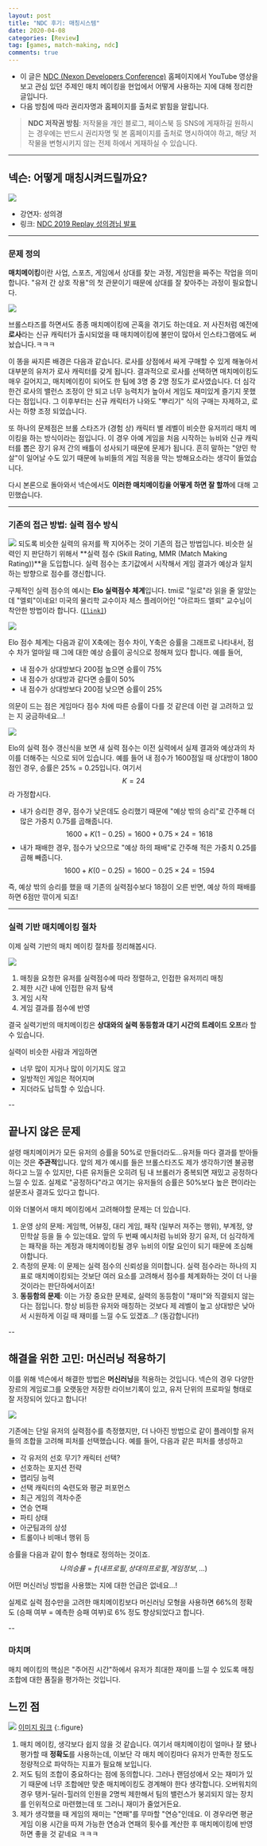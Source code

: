 ```yaml
---
layout: post
title: "NDC 후기: 매칭시스템"
date: 2020-04-08
categories: [Review]
tag: [games, match-making, ndc]
comments: true
---
```

* 이 글은 [NDC (Nexon Developers Conference)](http://ndcreplay.nexon.com/index.html#) 홈페이지에서 YouTube 영상을 보고 관심 있던 주제인 매치 메이킹을 현업에서 어떻게 사용하는 지에 대해 정리한 글입니다. 
* 다음 방침에 따라 권리자명과 홈페이지를 출처로 밝힘을 알립니다.
> **NDC 저작권 방침**: 저작물을 개인 블로그, 페이스북 등 SNS에 게재하길 원하시는 경우에는 반드시 권리자명 및 본 홈페이지를 출처로 명시하여야 하고, 해당 저작물을 변형시키지 않는 전제 하에서 게재하실 수 있습니다.

---
## 넥슨: 어떻게 매칭시켜드릴까요?


![](../../images/matchmaking-1.png)

* 강연자: 성의경
* 링크: [NDC 2019 Replay 성의경님 발표](http://ndcreplay.nexon.com/NDC2019/sessions/NDC2019_0046.html#c=NDC2019&k%5B%5D=%EB%A7%A4%EC%B9%AD)

---
### 문제 정의

**매치메이킹**이란 사업, 스포츠, 게임에서 상대를 찾는 과정, 게임판을 짜주는 작업을 의미합니다. 
"유저 간 상호 작용"의 첫 관문이기 때문에 상대를 잘 찾아주는 과정이 필요합니다.

![](../../images/matchmaking-troll.png)

브롤스타즈를 하면서도 종종 매치메이킹에 곤혹을 겪기도 하는데요. 저 사진처럼 예전에 **로사**라는 신규 캐릭터가 출시되었을 때 매치메이킹에 불만이 많아서 인스타그램에도 써놨습니다.ㅋㅋㅋ

이 ~~똥~~을 싸지른 배경은 다음과 같습니다. 
로사를 상점에서 싸게 구매할 수 있게 해놓아서 대부분의 유저가 로사 캐릭터를 갖게 됩니다. 결과적으로 로사를 선택하면 매치메이킹도 매우 길어지고, 매치메이킹이 되어도 한 팀에 3명 중 2명 정도가 로사였습니다. 더 심각한건 로사의 밸런스 조정이 안 되고 너무 능력치가 높아서 게임도 재미있게 즐기지 못했다는 점입니다. 그 이후부터는 신규 캐릭터가 나와도 "뿌리기" 식의 구매는 자제하고, 로사는 하향 조정 되었습니다.

또 하나의 문제점은 브롤 스타즈가 (경험 상) 캐릭터 별 레벨이 비슷한 유저끼리 매치 메이킹을 하는 방식이라는 점입니다. 이 경우 아예 게임을 처음 시작하는 뉴비와 신규 캐릭터를 뽑은 장기 유저 간의 배틀이 성사되기 때문에 문제가 됩니다. 흔히 말하는 "양민 학살"이 일어날 수도 있기 때문에 뉴비들의 게임 적응을 막는 방해요소라는 생각이 들었습니다.

다시 본론으로 돌아와서 넥슨에서도 **이러한 매치메이킹을 어떻게 하면 잘 할까**에 대해 고민했습니다.

---
### 기존의 접근 방법: 실력 점수 방식

![](../../images/matchmaking-mmr.png)
되도록 비슷한 실력의 유저를 짝 지어주는 것이 기존의 접근 방법입니다. 비슷한 실력인 지 판단하기 위해서 **실력 점수 (Skill Rating, MMR (Match Making Rating))**을 도입합니다.
실력 점수는 초기값에서 시작해서 게임 결과가 예상과 일치하는 방향으로 점수를 갱신합니다. 

구체적인 실력 점수의 예시는 **Elo 실력점수 체계**입니다. tmi로 "일로"라 읽을 줄 알았는데 "엘뢰"이네요! 
미국의 물리학 교수이자 체스 플레이어인 "아르파드 엘뢰" 교수님이 착안한 방법이라 합니다. ([`[link]`](https://namu.wiki/w/Elo%20%EB%A0%88%EC%9D%B4%ED%8C%85))

![](../../images/matchmaking-elo.png)

Elo 점수 체계는 다음과 같이 X축에는 점수 차이, Y축은 승률을 그래프로 나타내서, 점수 차가 얼마일 때 그에 대한 예상 승률이 공식으로 정해져 있다 합니다. 예를 들어, 

 *  내 점수가 상대방보다 200점 높으면 승률이 75%
 *  내 점수가 상대방과 같다면 승률이 50%
 *  내 점수가 상대방보다 200점 낮으면 승률이 25%

의문이 드는 점은 게임마다 점수 차에 따른 승률이 다를 것 같은데 이런 걸 고려하고 있는 지 궁금하네요...!

![](../../images/matchmaking-mmr2.png)

Elo의 실력 점수 갱신식을 보면 새 실력 점수는 이전 실력에서 실제 결과와 예상과의 차이를 더해주는 식으로 되어 있습니다.
예를 들어 내 점수가 1600점일 때 상대방이 1800점인 경우, 승률은 25% = 0.25입니다. 여기서 $$K=24$$라 가정합시다.

* 내가 승리한 경우, 점수가 낮은데도 승리했기 때문에 "예상 밖의 승리"로 간주해 더 많은 가중치 0.75를 곱해줍니다.
   $$
   1600 + K(1-0.25) = 1600 + 0.75\times24 = 1618
   $$
* 내가 패배한 경우, 점수가 낮으므로 "예상 하의 패배"로 간주해 적은 가중치 0.25를 곱해 빼줍니다.
   $$
   1600 + K(0-0.25) = 1600 - 0.25\times 24 = 1594
   $$

즉, 예상 밖의 승리를 했을 때 기존의 실력점수보다 18점이 오른 반면, 예상 하의 패배를 하면 6점만 깎이게 되죠!

---   
### 실력 기반 매치메이킹 절차

이제 실력 기반의 매치 메이킹 절차를 정리해봅시다.

![](../../images/matchmaking-procedure.png)

1. 매칭을 요청한 유저를 실력점수에 따라 정렬하고, 인접한 유저끼리 매칭
2. 제한 시간 내에 인접한 유저 탐색
3. 게임 시작
4. 게임 결과를 점수에 반영

결국 실력기반의 매치메이킹은 **상대와의 실력 동등함과 대기 시간의 트레이드 오프**라 할 수 있습니다.

실력이 비슷한 사람과 게임하면
* 너무 많이 지거나 많이 이기지도 않고
* 일방적인 게임은 적어지며
* 지더라도 납득할 수 있습니다.


--
## 끝나지 않은 문제

설령 매치메이커가 모든 유저의 승률을 50%로 만들더라도...유저들 마다 결과를 받아들이는 것은 **주관적**입니다. 앞의 제가 예시를 들은 브롤스타즈도 제가 생각하기엔 불공평하다고 느낄 수 있지만, 다른 유저들은 오히려 팀 내 브롤러가 중복되면 재밌고 공정하다 느낄 수 있죠. 실제로 "공정하다"라고 여기는 유저들의 승률은 50%보다 높은 편이라는 설문조사 결과도 있다고 합니다.

이와 더불어서 매치 메이킹에서 고려해야할 문제는 더 있습니다.
1. 운영 상의 문제: 게임핵, 어뷰징, 대리 게임, 패작 (일부러 져주는 행위), 부계정, 양민학살 등을 들 수 있는데요. 앞의 두 번째 예시처럼 뉴비와 장기 유저, 더 심각하게는 패작을 하는 계정과 매치메이킹될 경우 뉴비의 이탈 요인이 되기 때문에 조심해야합니다.
2. 측정의 문제: 이 문제는 실력 점수의 신뢰성을 의미합니다. 실력 점수라는 하나의 지표로 매치메이킹되는 것보단 여러 요소를 고려해서 점수를 체계화하는 것이 더 나을 것이라는 판단하에서이죠!
3. **동등함의 문제**: 이는 가장 중요한 문제로, 실력의 동등함이 "재미"와 직결되지 않는다는 점입니다. 항상 비등한 유저와 매칭하는 것보다 제 레벨이 높고 상대방은 낮아서 시원하게 이길 때 재미를 느낄 수도 있겠죠...? (동감합니다!)


--
## 해결을 위한 고민: 머신러닝 적용하기

이를 위해 넥슨에서 해결한 방법은 **머신러닝**을 적용하는 것입니다. 
넥슨의 경우 다양한 장르의 게임로그를 오랫동안 저장한 라이브기록이 있고, 유저 단위의 프로파일 형태로 잘 저장되어 있다고 합니다!

![](../../images/matchmaking-sol.png)

기존에는 단일 유저의 실력점수를 측정했지만, 더 나아진 방법으로 같이 플레이할 유저들의 조합을 고려해 피처를 선택했습니다. 예를 들어, 다음과 같은 피처를 생성하고

* 각 유저의 선호 무기? 캐릭터 선택?
* 선호하는 포지션 전략
* 맵리딩 능력
* 선택 캐릭터의 숙련도와 평균 퍼포먼스
* 최근 게임의 격차수준
* 연승 연패
* 파티 상태
* 아군팀과의 상성
* 트롤이나 비매너 행위 등

승률을 다음과 같이 함수 형태로 정의하는 것이죠.
$$
나의 승률 = f(내 프로필, 상대의 프로필, 게임 정보,...)
$$

어떤 머신러닝 방법을 사용했는 지에 대한 언급은 없네요...!

실제로 실력 점수만을 고려한 매치메이킹보다 머신러닝 모형을 사용하면 66%의 정확도 (승패 여부 = 예측한 승패 여부)로 6% 정도 향상되었다고 합니다.


--
### 마치며

매치 메이킹의 핵심은 "주어진 시간"하에서 유저가 최대한 재미를 느낄 수 있도록 매칭 조합에 대한 품질을 평가하는 것입니다.


## **느낀 점** 

![](../../images/cookie-conclusion.png)
[이미지 링크](https://www.google.com/url?sa=i&source=images&cd=&ved=2ahUKEwikoKaS8v3nAhVUyIsBHSSoA6UQjRx6BAgBEAQ&url=https%3A%2F%2Fgongu-s2.tistory.com%2F1130&psig=AOvVaw2GjW5qn4n3zFf60ml1sxI9&ust=1583309872952036)
{:.figure}

1. 매치 메이킹, 생각보다 쉽지 않을 것 같습니다. 여기서 매치메이킹이 얼마나 잘 됐나 평가할 때 **정확도**를 사용하는데, 이보단 각 매치 메이킹마다 유저가 만족한 정도도 정량적으로 파악하는 지표가 필요해 보입니다.
2. 저도 팀의 조합이 중요하다는 점에 동의합니다. 그러나 랜덤성에서 오는 재미가 있기 때문에 너무 조합에만 맞춘 매치메이킹도 경계해야 한다 생각합니다. 오버워치의 경우 탱커-딜러-힐러의 인원을 2명씩 제한해서 팀의 밸런스가 붕괴되지 않는 장치를 인위적으로 마련했는데 또 그러니 재미가 줄었거든요. 
3. 제가 생각했을 때 게임의 재미는 "연패"를 무마할 "연승"인데요. 이 경우라면 평균 게임 이용 시간을 따져 가능한 연승과 연패의 횟수를 계산한 후 매치메이킹에 반영하면 좋을 것 같네요 ㅋㅋㅋ 

